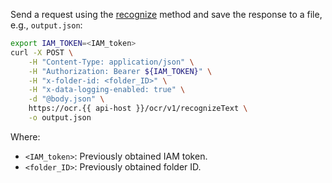 Send a request using the [recognize](../../vision/ocr/api-ref/TextRecognition/recognize.md) method and save the response to a file, e.g., `output.json`:

```bash
export IAM_TOKEN=<IAM_token>
curl -X POST \
    -H "Content-Type: application/json" \
    -H "Authorization: Bearer ${IAM_TOKEN}" \
    -H "x-folder-id: <folder_ID>" \
    -H "x-data-logging-enabled: true" \
    -d "@body.json" \
    https://ocr.{{ api-host }}/ocr/v1/recognizeText \
    -o output.json
```

Where:
* `<IAM_token>`: Previously obtained IAM token.
* `<folder_ID>`: Previously obtained folder ID.
